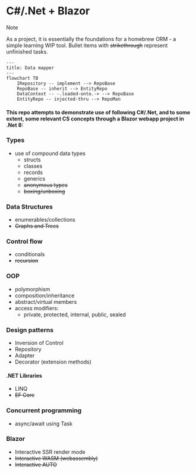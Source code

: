 # C#/.Net + Blazor 

> [!note]
> As a project, it is essentially the foundations for a homebrew ORM - a simple learning WIP tool.
> Bullet items with ~~strikethrough~~ represent unfinished tasks.

```mermaid
---
title: Data mapper
---
flowchart TB 
	IRepository -- implement --> RepoBase 
	RepoBase -- inherit --> EntityRepo 
	DataContext -- -.loaded-onto.-> --> RepoBase
    EntityRepo -- injected-thru --> RepoMan 	
```

#### This repo attempts to demonstrate use of following C#/.Net, and to some extent, some relevant CS concepts through a Blazor webapp project in .Net 8:

### Types
- use of compound data types
    - structs
    - classes
    - records 
    - generics
    - ~~anonymous types~~
    - ~~boxing/unboxing~~

### Data Structures
- enumerables/collections
- ~~Graphs and Trees~~

### Control flow
- conditionals
- ~~recursion~~

### OOP
- polymorphism
- composition/inheritance
- abstract/virtual members
- access modifiers:
    - private, protected, internal, public, sealed

### Design patterns
- Inversion of Control
- Repository
- Adapter
- Decorator (extension methods)

#### .NET Libraries
- LINQ
- ~~EF Core~~

### Concurrent programming
- async/await using Task

### Blazor
- Interactive SSR render mode
- ~~Interactive WASM (webassembly)~~
- ~~Interactive AUTO~~


